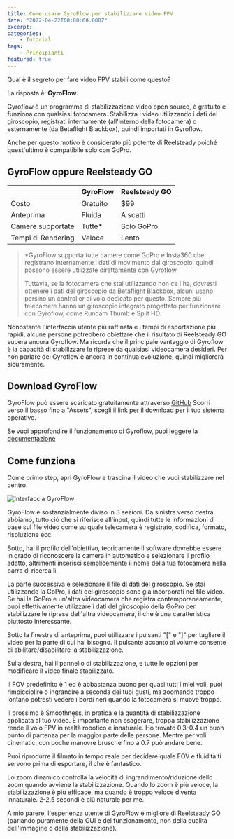 ```yaml
---
title: Come usare GyroFlow per stabilizzare video FPV
date: "2022-04-22T00:00:00.000Z"
excerpt: 
categories:
    - Tutorial
tags: 
    - Principianti
featured: true
---
```




Qual è il segreto per fare video FPV stabili come questo?

<YouTubeEmbed link="https://youtu.be/VigfASabhvE?t=15"/>

La risposta è: **GyroFlow**.

Gyroflow è un programma di stabilizzazione video open source, è gratuito e funziona con qualsiasi fotocamera. Stabilizza i video utilizzando i dati del giroscopio, registrati internamente (all'interno della fotocamera) o esternamente (da Betaflight Blackbox), quindi importati in Gyroflow.

Anche per questo motivo è considerato più potente di Reelsteady poiché quest'ultimo è compatibile solo con GoPro.

## GyroFlow oppure Reelsteady GO

<div id="comparison-table">

|                    | **GyroFlow** | **Reelsteady GO** |
|--------------------|--------------|-------------------|
|              Costo |   Gratuito   |        $99        |
|          Anteprima |    Fluida    |      A scatti     |
|  Camere supportate |    Tutte*    |     Solo GoPro    |
| Tempi di Rendering |    Veloce    |       Lento       |

</div>


> *GyroFlow supporta tutte camere come GoPro e Insta360 che registrano internamente i dati di movimento dal giroscopio, quindi possono essere utilizzate direttamente con Gyroflow. 
> 
> Tuttavia, se la fotocamera che stai utilizzando non ce l'ha, dovresti ottenere i dati del giroscopio da Betaflight Blackbox, alcuni usano persino un controller di volo dedicato per questo. Sempre più telecamere hanno un giroscopio integrato progettato per funzionare con Gyroflow, come Runcam Thumb e Split HD.


Nonostante l'interfaccia utente più raffinata e i tempi di esportazione più rapidi, alcune persone potrebbero obiettare che il risultato di Reelsteady GO supera ancora Gyroflow. Ma ricorda che il principale vantaggio di Gyroflow è la capacità di stabilizzare le riprese da qualsiasi videocamera desideri. Per non parlare del Gyroflow è ancora in continua evoluzione, quindi migliorerà sicuramente.


## Download GyroFlow
GyroFlow può essere scaricato gratuitamente attraverso [GitHub](https://github.com/gyroflow/gyroflow/releases)
Scorri verso il basso fino a "Assets", scegli il link per il download per il tuo sistema operativo.

Se vuoi approfondire il funzionamento di Gyroflow, puoi leggere la [documentazione](https://docs.gyroflow.xyz/)



## Come funziona

Come primo step, apri GyroFlow e trascina il video che vuoi stabilizzare nel centro.

![Interfaccia GyroFlow](/assets/come-usare-gyroflow-per-stabilizzare-video-fpv/gyroflow.png)

GyroFlow è sostanzialmente diviso in 3 sezioni. Da sinistra verso destra abbiamo, tutto ciò che si riferisce all'input, quindi tutte le informazioni di base sul file video come su quale telecamera è registrato, codifica, formato, risoluzione ecc.

Sotto, hai il profilo dell'obiettivo, teoricamente il software dovrebbe essere in grado di riconoscere la camera in automatico e selezionare il profilo adatto, altrimenti inserisci semplicemente il nome della tua fotocamera nella barra di ricerca lì.

La parte successiva è selezionare il file di dati del giroscopio. Se stai utilizzando la GoPro, i dati del giroscopio sono già incorporati nel file video. Se hai la GoPro e un'altra videocamera che registra contemporaneamente, puoi effettivamente utilizzare i dati del giroscopio della GoPro per stabilizzare le riprese dell'altra videocamera, il che è una caratteristica piuttosto interessante.

Sotto la finestra di anteprima, puoi utilizzare i pulsanti "[" e "]" per tagliare il video per la parte di cui hai bisogno. Il pulsante accanto al volume consente di abilitare/disabilitare la stabilizzazione.

Sulla destra, hai il pannello di stabilizzazione, e tutte le opzioni per modificare il video finale stabilizzato.

Il FOV predefinito è 1 ed è abbastanza buono per quasi tutti i miei voli, puoi rimpicciolire o ingrandire a seconda dei tuoi gusti, ma zoomando troppo lontano potresti vedere i bordi neri quando la fotocamera si muove troppo.

Il prossimo è Smoothness, in pratica è la quantità di stabilizzazione applicata al tuo video. È importante non esagerare, troppa stabilizzazione rende il volo FPV in realtà robotico e innaturale. Ho trovato 0.3-0.4 un buon punto di partenza per la maggior parte delle persone. Mentre per voli cinematic, con poche manovre brusche fino a 0.7 può andare bene.

Puoi riprodurre il filmato in tempo reale per decidere quale FOV e fluidità ti servono prima di esportare, il che è fantastico.

Lo zoom dinamico controlla la velocità di ingrandimento/riduzione dello zoom quando avviene la stabilizzazione. Quando lo zoom è più veloce, la stabilizzazione è più efficace, ma quando è troppo veloce diventa innaturale. 2-2.5 secondi è più naturale per me.

A mio parere, l'esperienza utente di GyroFlow è migliore di Reelsteady GO (parlando puramente della GUI e del funzionamento, non della qualità dell'immagine o della stabilizzazione).
